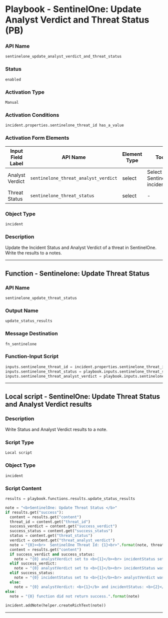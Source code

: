 <!--
    DO NOT MANUALLY EDIT THIS FILE
    THIS FILE IS AUTOMATICALLY GENERATED WITH resilient-sdk codegen
    Generated with resilient-sdk v50.0.151
-->

# Playbook - SentinelOne: Update Analyst Verdict and Threat Status (PB)

### API Name
`sentinelone_update_analyst_verdict_and_threat_status`

### Status
`enabled`

### Activation Type
`Manual`

### Activation Conditions
`incident.properties.sentinelone_threat_id has_a_value`

### Activation Form Elements
| Input Field Label | API Name | Element Type | Tooltip | Requirement |
| ----------------- | -------- | ------------ | ------- | ----------- |
| Analyst Verdict | `sentinelone_threat_analyst_verdict` | select | Select the SentinelOne incidentStatus | Always |
| Threat Status | `sentinelone_threat_status` | select | - | Always |

### Object Type
`incident`

### Description
Update the Incident Status and Analyst Verdict of a threat in SentinelOne.  Write the results to a notes.


---
## Function - Sentinelone: Update Threat Status

### API Name
`sentinelone_update_threat_status`

### Output Name
`update_status_results`

### Message Destination
`fn_sentinelone`

### Function-Input Script
```python
inputs.sentinelone_threat_id = incident.properties.sentinelone_threat_id
inputs.sentinelone_threat_status = playbook.inputs.sentinelone_threat_status
inputs.sentinelone_threat_analyst_verdict = playbook.inputs.sentinelone_threat_analyst_verdict
```

---

## Local script - SentinelOne: Update Threat Status and Analyst Verdict results 

### Description
Write Status and Analyst Verdict results to a note.

### Script Type
`Local script`

### Object Type
`incident`

### Script Content
```python
results = playbook.functions.results.update_status_results

note = "<b>SentinelOne: Update Threat Status </b>"
if results.get("success"):
  content = results.get("content")
  threat_id = content.get("threat_id")
  success_verdict = content.get("success_verdict")
  success_status = content.get("success_status")
  status = content.get("threat_status")
  verdict = content.get("threat_analyst_verdict")
  note = "{0}><br>  SentinelOne Threat Id: {1}<br>".format(note, threat_id)
  content = results.get("content")
  if success_verdict and success_status:
    note = "{0} analystVerdict set to <b>{1}</b><br> incidentStatus set to <b>{2}</b> in SentinelOne".format(note, verdict, status)
  elif success_verdict:
    note = "{0} analystVerdict set to <b>{1}</b><br> incidentStatus was NOT set to {2} in SentinelOne".format(note, verdict, status)
  elif success_status:
    note = "{0} incidentStatus set to <b>{1}</b><br> analystVerdict was NOT set to {2} in SentinelOne".format(note, status, verdict)
  else:
    note = "{0} analystVerdict: <b>{1}</b> and incidentStatus: <b>{2}</b> were NOT set in SentinelOne".format(note, verdict, status)
else:
  note = "{0} function did not return success.".format(note)
  
incident.addNote(helper.createRichText(note))
```

---

